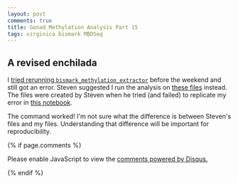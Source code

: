 ```yaml
---
layout: post
comments: true
title: Gonad Methylation Analysis Part 15
tags: virginica bismark MBDSeq
---
```


## A revised enchilada

I [tried rerunning `bismark_methylation_extractor`](https://yaaminiv.github.io/Gonad-Methylation-Analysis-Part14/) before the weekend and still got an error. Steven suggested I run the analysis on [these files](https://github.com/RobertsLab/project-virginica-oa/tree/master/data/dignore) instead. The files were created by Steven when he tried (and failed) to replicate my error in [this notebook](https://github.com/RobertsLab/project-virginica-oa/blob/master/notebooks/sr2_2018-05-04-Gonad-Methylation-Full-Samples-Bismark.ipynb).

The command worked! I'm not sure what the difference is between Steven's files and my files. Understanding that difference will be important for reproducibility.

{% if page.comments %}

<div id="disqus_thread"></div>
<script>

/**
*  RECOMMENDED CONFIGURATION VARIABLES: EDIT AND UNCOMMENT THE SECTION BELOW TO INSERT DYNAMIC VALUES FROM YOUR PLATFORM OR CMS.
*  LEARN WHY DEFINING THESE VARIABLES IS IMPORTANT: https://disqus.com/admin/universalcode/#configuration-variables*/
/*
var disqus_config = function () {
this.page.url = PAGE_URL;  // Replace PAGE_URL with your page's canonical URL variable
this.page.identifier = PAGE_IDENTIFIER; // Replace PAGE_IDENTIFIER with your page's unique identifier variable
};
*/
(function() { // DON'T EDIT BELOW THIS LINE
var d = document, s = d.createElement('script');
s.src = 'https://the-responsible-grad-student.disqus.com/embed.js';
s.setAttribute('data-timestamp', +new Date());
(d.head || d.body).appendChild(s);
})();
</script>
<noscript>Please enable JavaScript to view the <a href="https://disqus.com/?ref_noscript">comments powered by Disqus.</a></noscript>

{% endif %}

<script id="dsq-count-scr" src="//the-responsible-grad-student.disqus.com/count.js" async></script>
